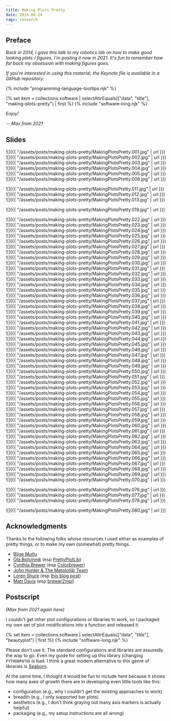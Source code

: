 ```yaml
---
title: Making Plots Pretty
date: 2014-04-24
tags: research
---
```


## Preface

_Back in 2014, I gave this talk to my robotics lab on how to make good looking plots / figures. I'm posting it now in 2021. It's fun to remember how far back my obsession with making figures goes._

_If you're interested in using this material, the Keynote file is available in a GitHub repository:_

{% include "programming-language-tooltips.njk" %}

{% set item = collections.software | selectAttrEquals(["data", "title"], "making-plots-pretty") | first %}
{% include "software-long.njk" %}

_Enjoy!_

_-- Max from 2021_

## Slides

![]({{ "/assets/posts/making-plots-pretty/MakingPlotsPretty.001.jpg" | url }})
![]({{ "/assets/posts/making-plots-pretty/MakingPlotsPretty.002.jpg" | url }})
![]({{ "/assets/posts/making-plots-pretty/MakingPlotsPretty.003.jpg" | url }})
![]({{ "/assets/posts/making-plots-pretty/MakingPlotsPretty.004.jpg" | url }})
![]({{ "/assets/posts/making-plots-pretty/MakingPlotsPretty.005.jpg" | url }})
![]({{ "/assets/posts/making-plots-pretty/MakingPlotsPretty.006.jpg" | url }})
<!-- ![]({{ "/assets/posts/making-plots-pretty/MakingPlotsPretty.007.jpg" | url }}) -->
<!-- ![]({{ "/assets/posts/making-plots-pretty/MakingPlotsPretty.008.jpg" | url }}) -->
<!-- ![]({{ "/assets/posts/making-plots-pretty/MakingPlotsPretty.009.jpg" | url }}) -->
<!-- ![]({{ "/assets/posts/making-plots-pretty/MakingPlotsPretty.010.jpg" | url }}) -->
![]({{ "/assets/posts/making-plots-pretty/MakingPlotsPretty.011.jpg" | url }})
![]({{ "/assets/posts/making-plots-pretty/MakingPlotsPretty.012.jpg" | url }})
![]({{ "/assets/posts/making-plots-pretty/MakingPlotsPretty.013.jpg" | url }})
<!-- ![]({{ "/assets/posts/making-plots-pretty/MakingPlotsPretty.014.jpg" | url }}) -->
<!-- ![]({{ "/assets/posts/making-plots-pretty/MakingPlotsPretty.015.jpg" | url }}) -->
<!-- ![]({{ "/assets/posts/making-plots-pretty/MakingPlotsPretty.016.jpg" | url }}) -->
<!-- ![]({{ "/assets/posts/making-plots-pretty/MakingPlotsPretty.017.jpg" | url }}) -->
<!-- ![]({{ "/assets/posts/making-plots-pretty/MakingPlotsPretty.018.jpg" | url }}) -->
![]({{ "/assets/posts/making-plots-pretty/MakingPlotsPretty.019.jpg" | url }})
<!-- ![]({{ "/assets/posts/making-plots-pretty/MakingPlotsPretty.020.jpg" | url }}) -->
<!-- ![]({{ "/assets/posts/making-plots-pretty/MakingPlotsPretty.021.jpg" | url }}) -->
![]({{ "/assets/posts/making-plots-pretty/MakingPlotsPretty.022.jpg" | url }})
![]({{ "/assets/posts/making-plots-pretty/MakingPlotsPretty.023.jpg" | url }})
![]({{ "/assets/posts/making-plots-pretty/MakingPlotsPretty.024.jpg" | url }})
![]({{ "/assets/posts/making-plots-pretty/MakingPlotsPretty.025.jpg" | url }})
![]({{ "/assets/posts/making-plots-pretty/MakingPlotsPretty.026.jpg" | url }})
![]({{ "/assets/posts/making-plots-pretty/MakingPlotsPretty.027.jpg" | url }})
![]({{ "/assets/posts/making-plots-pretty/MakingPlotsPretty.028.jpg" | url }})
![]({{ "/assets/posts/making-plots-pretty/MakingPlotsPretty.029.jpg" | url }})
![]({{ "/assets/posts/making-plots-pretty/MakingPlotsPretty.030.jpg" | url }})
![]({{ "/assets/posts/making-plots-pretty/MakingPlotsPretty.031.jpg" | url }})
![]({{ "/assets/posts/making-plots-pretty/MakingPlotsPretty.032.jpg" | url }})
![]({{ "/assets/posts/making-plots-pretty/MakingPlotsPretty.033.jpg" | url }})
![]({{ "/assets/posts/making-plots-pretty/MakingPlotsPretty.034.jpg" | url }})
![]({{ "/assets/posts/making-plots-pretty/MakingPlotsPretty.035.jpg" | url }})
![]({{ "/assets/posts/making-plots-pretty/MakingPlotsPretty.036.jpg" | url }})
![]({{ "/assets/posts/making-plots-pretty/MakingPlotsPretty.037.jpg" | url }})
![]({{ "/assets/posts/making-plots-pretty/MakingPlotsPretty.038.jpg" | url }})
![]({{ "/assets/posts/making-plots-pretty/MakingPlotsPretty.039.jpg" | url }})
![]({{ "/assets/posts/making-plots-pretty/MakingPlotsPretty.040.jpg" | url }})
![]({{ "/assets/posts/making-plots-pretty/MakingPlotsPretty.041.jpg" | url }})
![]({{ "/assets/posts/making-plots-pretty/MakingPlotsPretty.042.jpg" | url }})
![]({{ "/assets/posts/making-plots-pretty/MakingPlotsPretty.043.jpg" | url }})
![]({{ "/assets/posts/making-plots-pretty/MakingPlotsPretty.044.jpg" | url }})
![]({{ "/assets/posts/making-plots-pretty/MakingPlotsPretty.045.jpg" | url }})
![]({{ "/assets/posts/making-plots-pretty/MakingPlotsPretty.046.jpg" | url }})
![]({{ "/assets/posts/making-plots-pretty/MakingPlotsPretty.047.jpg" | url }})
![]({{ "/assets/posts/making-plots-pretty/MakingPlotsPretty.048.jpg" | url }})
![]({{ "/assets/posts/making-plots-pretty/MakingPlotsPretty.049.jpg" | url }})
![]({{ "/assets/posts/making-plots-pretty/MakingPlotsPretty.050.jpg" | url }})
![]({{ "/assets/posts/making-plots-pretty/MakingPlotsPretty.051.jpg" | url }})
![]({{ "/assets/posts/making-plots-pretty/MakingPlotsPretty.052.jpg" | url }})
![]({{ "/assets/posts/making-plots-pretty/MakingPlotsPretty.053.jpg" | url }})
![]({{ "/assets/posts/making-plots-pretty/MakingPlotsPretty.054.jpg" | url }})
![]({{ "/assets/posts/making-plots-pretty/MakingPlotsPretty.055.jpg" | url }})
![]({{ "/assets/posts/making-plots-pretty/MakingPlotsPretty.056.jpg" | url }})
![]({{ "/assets/posts/making-plots-pretty/MakingPlotsPretty.057.jpg" | url }})
![]({{ "/assets/posts/making-plots-pretty/MakingPlotsPretty.058.jpg" | url }})
![]({{ "/assets/posts/making-plots-pretty/MakingPlotsPretty.059.jpg" | url }})
![]({{ "/assets/posts/making-plots-pretty/MakingPlotsPretty.060.jpg" | url }})
![]({{ "/assets/posts/making-plots-pretty/MakingPlotsPretty.061.jpg" | url }})
![]({{ "/assets/posts/making-plots-pretty/MakingPlotsPretty.062.jpg" | url }})
![]({{ "/assets/posts/making-plots-pretty/MakingPlotsPretty.063.jpg" | url }})
![]({{ "/assets/posts/making-plots-pretty/MakingPlotsPretty.064.jpg" | url }})
![]({{ "/assets/posts/making-plots-pretty/MakingPlotsPretty.065.jpg" | url }})
![]({{ "/assets/posts/making-plots-pretty/MakingPlotsPretty.066.jpg" | url }})
![]({{ "/assets/posts/making-plots-pretty/MakingPlotsPretty.067.jpg" | url }})
![]({{ "/assets/posts/making-plots-pretty/MakingPlotsPretty.068.jpg" | url }})
![]({{ "/assets/posts/making-plots-pretty/MakingPlotsPretty.069.jpg" | url }})
![]({{ "/assets/posts/making-plots-pretty/MakingPlotsPretty.070.jpg" | url }})
<!-- ![]({{ "/assets/posts/making-plots-pretty/MakingPlotsPretty.071.jpg" | url }}) -->
<!-- ![]({{ "/assets/posts/making-plots-pretty/MakingPlotsPretty.072.jpg" | url }}) -->
<!-- ![]({{ "/assets/posts/making-plots-pretty/MakingPlotsPretty.073.jpg" | url }}) -->
<!-- ![]({{ "/assets/posts/making-plots-pretty/MakingPlotsPretty.074.jpg" | url }}) -->
<!-- ![]({{ "/assets/posts/making-plots-pretty/MakingPlotsPretty.075.jpg" | url }}) -->
![]({{ "/assets/posts/making-plots-pretty/MakingPlotsPretty.076.jpg" | url }})
![]({{ "/assets/posts/making-plots-pretty/MakingPlotsPretty.077.jpg" | url }})
![]({{ "/assets/posts/making-plots-pretty/MakingPlotsPretty.078.jpg" | url }})
<!-- ![]({{ "/assets/posts/making-plots-pretty/MakingPlotsPretty.079.jpg" | url }}) -->
![]({{ "/assets/posts/making-plots-pretty/MakingPlotsPretty.080.jpg" | url }})
<!-- ![]({{ "/assets/posts/making-plots-pretty/MakingPlotsPretty.081.jpg" | url }}) -->
<!-- ![]({{ "/assets/posts/making-plots-pretty/MakingPlotsPretty.082.jpg" | url }}) -->


## Acknowledgments

Thanks to the following folks whose resources I used either as examples of pretty things, or to make my own (somewhat) pretty things.

* [Bilge Mutlu](http://pages.cs.wisc.edu/~bilge/)
* [Ola Botvinnik](http://www.olgabotvinnik.com/) (esp [PrettyPlotLib](http://olgabot.github.io/prettyplotlib/))
* [Cynthia Brewer](http://www.geog.psu.edu/people/brewer-cynthia) (esp [Colorbrewer](http://colorbrewer2.org/))
* [John Hunter & The Matplotlib Team](http://matplotlib.org/)
* [Loren Shure](http://blogs.mathworks.com/loren/) (esp [this blog post](http://blogs.mathworks.com/loren/2007/12/11/making-pretty-graphs/))
* [Matt Davis](http://penandpants.com/) (esp [brewer2mpl](https://github.com/jiffyclub/brewer2mpl))

## Postscript

_(Max from 2021 again here)_

I couldn't get other plot configurations or libraries to work, so I packaged my own set of plot modifications into a function and released it.

{% set item = collections.software | selectAttrEquals(["data", "title"], "beautyplot") | first %}
{% include "software-long.njk" %}

Please don't use it. The standard configurations and libraries are assuredly the way to go. Even my guide for setting up this library (changing `PYTHONPATH`) is bad. I think a great modern alternative to this genre of libraries is [Seaborn](https://seaborn.pydata.org/).

At the same time, I thought it would be fun to include here because it shows how many axes of growth there are in developing even little tools like this:

- configuration (e.g., why I couldn't get the existing approaches to work)
- breadth (e.g., I only supported bar plots)
- aesthetics (e.g., I don't think graying out many axis markers is actually helpful)
- packaging (e.g., my setup instructions are all wrong)
